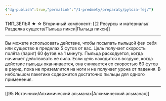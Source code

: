 ```yaml
---
{"dg-publish":true,"permalink":"/1-predmety/preparaty/pylcza-fej/"}
---
```


ТИП_ЗЕЛЬЯ
★ ☆
Вторичный компонент: [[2 Ресурсы и материалы/Разделка существ/Пыльца  пикси\|Пыльца  пикси]]
___
Вы можете использовать действие, чтобы посыпать пыльцой феи себя или существо в пределах 5 футов от вас. Цель получает скорость полёта (парит) 60 футов на 1 минуту. Пыльца расходуется, когда начинает действовать её сила. Если цель находится в воздухе, когда действие пыльцы оканчивается, она снижается со скоростью 60 футов в раунд, пока не приземлится на ноги и не получает урона от падения. В небольшом пакетике содержится достаточно пыльцы для одного применения.
___
[[95 Источники/Алхимический альманах\|Алхимический альманах]]